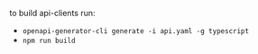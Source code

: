 to build api-clients run:
 - `openapi-generator-cli generate -i api.yaml -g typescript`
 - `npm run build`

